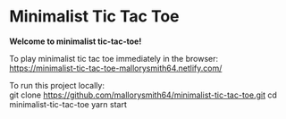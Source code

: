 # Minimalist Tic Tac Toe

**Welcome to minimalist tic-tac-toe!**

To play minimalist tic tac toe immediately in the browser: </br>
https://minimalist-tic-tac-toe-mallorysmith64.netlify.com/

To run this project locally: </br>
git clone https://github.com/mallorysmith64/minimalist-tic-tac-toe.git
cd minimalist-tic-tac-toe
yarn start